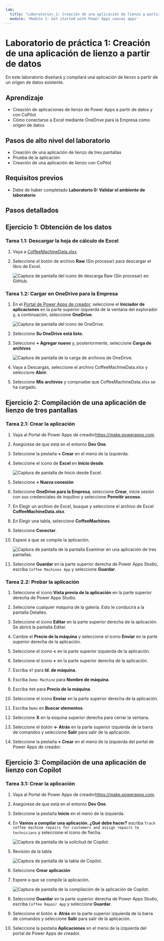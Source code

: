```yaml
---
lab:
  title: "Laboratorio\_1: Creación de una aplicación de lienzo a partir de datos"
  module: 'Module 1: Get started with Power Apps canvas apps'
---
```


# Laboratorio de práctica 1: Creación de una aplicación de lienzo a partir de datos

En este laboratorio diseñará y compilará una aplicación de lienzo a partir de un origen de datos existente.

## Aprendizaje

- Creación de aplicaciones de lienzo de Power Apps a partir de datos y con CoPilot
- Cómo conectarse a Excel mediante OneDrive para la Empresa como origen de datos

## Pasos de alto nivel del laboratorio

- Creación de una aplicación de lienzo de tres pantallas
- Prueba de la aplicación
- Creación de una aplicación de lienzo con CoPilot
  
## Requisitos previos

- Debe de haber completado **Laboratorio 0: Validar el ambiente de laboratorio**

## Pasos detallados

## Ejercicio 1: Obtención de los datos

### Tarea 1.1: Descargar la hoja de cálculo de Excel

1. Vaya a [CoffeeMachineData.xlsx](https://github.com/MicrosoftDocs/mslearn-developer-tools-power-platform/blob/master/power-apps/coffee-machine-data/CoffeeMachineData.xlsx).

1. Seleccione el botón de archivo **Raw** (Sin procesar) para descargar el libro de Excel.

    ![Captura de pantalla del icono de descarga Raw (Sin procesar) en GitHub.](../media/raw-download.png)

### Tarea 1.2: Cargar en OneDrive para la Empresa

1. En el [Portal de Power Apps de creador](https://make.powerapps.com), seleccione el **Iniciador de aplicaciones** en la parte superior izquierda de la ventana del explorador y, a continuación, seleccione **OneDrive**.

    ![Captura de pantalla del icono de OneDrive.](../media/select-onedrive.png)

1. Seleccione **Su OneDrive está listo**.

1. Seleccione **+ Agregar nuevo** y, posteriormente, seleccione **Carga de archivos**

    ![Captura de pantalla de la carga de archivos de OneDrive.](../media/select-onedrive-upload.png)

1. Vaya a Descargas, seleccione el archivo CoffeeMachineData.xlsx y seleccione **Abrir**.

1. Seleccione **Mis archivos** y compruebe que CoffeeMachineData.xlsx se ha cargado.

## Ejercicio 2: Compilación de una aplicación de lienzo de tres pantallas

### Tarea 2.1: Crear la aplicación

1. Vaya al Portal de Power Apps de creador<https://make.powerapps.com>.

1. Asegúrese de que está en el entorno **Dev One**.

1. Seleccione la pestaña **+ Crear** en el menú de la izquierda.

1. Seleccione el icono de **Excel** en **Inicio desde**.

    ![Captura de pantalla de Inicio desde Excel.](../media/start-from-excel.png)

1. Seleccione **+ Nueva conexión**

1. Seleccione **OneDrive para la Empresa**, seleccione **Crear**, inicie sesión con sus credenciales de inquilino y seleccione **Permitir acceso**.

1. En Elegir un archivo de Excel, busque y seleccione el archivo de Excel **CoffeeMachineData.xlsx**.

1. En Elegir una tabla, seleccione **CoffeeMachines**.

1. Seleccione **Conectar**.

1. Espere a que se compile la aplicación.

    ![Captura de pantalla de la pantalla Examinar en una aplicación de tres pantallas.](../media/three-screen-app-browse-screen.png)

1. Seleccione **Guardar** en la parte superior derecha de Power Apps Studio, escriba `Coffee Machines App` y seleccione **Guardar**.

### Tarea 2.2: Probar la aplicación

1. Seleccione el icono **Vista previa de la aplicación** en la parte superior derecha de Power Apps Studio.

1. Seleccione cualquier máquina de la galería. Esto le conducirá a la pantalla Detalles.

1. Seleccione el icono **Editar** en la parte superior derecha de la aplicación. Se abrirá la pantalla Editar.

1. Cambie el **Precio de la máquina** y seleccione el icono **Enviar** en la parte superior derecha de la aplicación.

1. Seleccione el icono **<** en la parte superior izquierda de la aplicación.

1. Seleccione el icono **+** en la parte superior derecha de la aplicación.

1. Escriba `97` para **Id. de máquina**.

1. Escriba `Demo Machine` para **Nombre de máquina**.

1. Escriba `999` para **Precio de la máquina**.

1. Seleccione el icono **Enviar** en la parte superior derecha de la aplicación.

1. Escriba `Demo` en **Buscar elementos**.

1. Seleccione **X** en la esquina superior derecha para cerrar la ventana.

1. Seleccione el botón **<- Atrás** en la parte superior izquierda de la barra de comandos y seleccione **Salir** para salir de la aplicación.

1. Seleccione la pestaña **+ Crear** en el menú de la izquierda del portal de Power Apps de creador.

## Ejercicio 3: Compilación de una aplicación de lienzo con Copilot

### Tarea 3.1: Crear la aplicación

1. Vaya al Portal de Power Apps de creador<https://make.powerapps.com>.

1. Asegúrese de que está en el entorno **Dev One**.

1. Seleccione la pestaña **Inicio** en el menú de la izquierda.

1. En **Vamos a compilar una aplicación. ¿Qué debe hacer?** escriba `Track coffee machine repairs for customers and assign repairs to technicians` y seleccione el icono de flecha.

    ![Captura de pantalla de la solicitud de Copilot.](../media/copilot-prompt.png)

1. Revisión de la tabla

    ![Captura de pantalla de la tabla de Copilot.](../media/copilot-table.png)

1. Seleccione **Crear aplicación**

1. Espere a que se compile la aplicación.

    ![Captura de pantalla de la compilación de la aplicación de Copilot.](../media/copilot-app.png)

1. Seleccione **Guardar** en la parte superior derecha de Power Apps Studio, escriba `Coffee Repair App` y seleccione **Guardar**.

1. Seleccione el botón **<- Atrás** en la parte superior izquierda de la barra de comandos y seleccione **Salir** para salir de la aplicación.

1. Seleccione la pestaña **Aplicaciones** en el menú de la izquierda del portal de Power Apps de creador.
